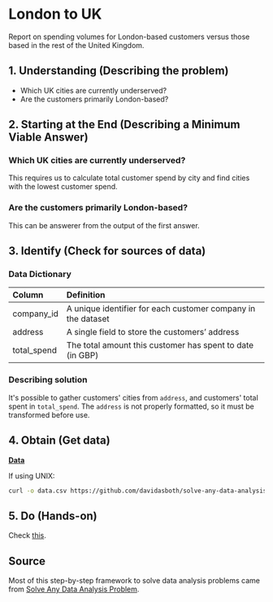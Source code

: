 # London to UK

Report on spending volumes for London-based customers versus those based in the
rest of the United Kingdom.

## 1. Understanding (Describing the problem)

- Which UK cities are currently underserved?
- Are the customers primarily London-based?

## 2. Starting at the End (Describing a Minimum Viable Answer)

### Which UK cities are currently underserved?

This requires us to calculate total customer spend by city and find cities with
the lowest customer spend.

### Are the customers primarily London-based?

This can be answerer from the output of the first answer.

## 3. Identify (Check for sources of data)

### Data Dictionary

| Column      | Definition                                                   |
| :---------- | :----------------------------------------------------------- |
| company_id  | A unique identifier for each customer company in the dataset |
| address     | A single field to store the customers’ address               |
| total_spend | The total amount this customer has spent to date (in GBP)    |

### Describing solution

It's possible to gather customers' cities from `address`, and customers' total
spent in `total_spend`. The `address` is not properly formatted, so it must be
transformed before use.

## 4. Obtain (Get data)

**[Data](https://github.com/davidasboth/solve-any-data-analysis-problem/blob/main/chapter-2/data/addresses.csv)**

If using UNIX:

```bash
curl -o data.csv https://github.com/davidasboth/solve-any-data-analysis-problem/blob/main/chapter-2/data/addresses.csv
```

## 5. Do (Hands-on)

Check [this](./main.py).

## Source

Most of this step-by-step framework to solve data analysis problems came from
[Solve Any Data Analysis Problem](https://www.manning.com/books/solve-any-data-analysis-problem).
